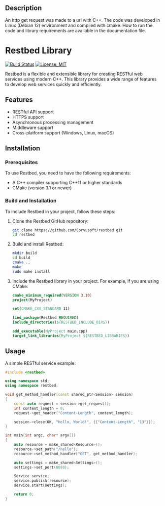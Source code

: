 ## Description
An http get request was made to a url with C++. The code was developed in Linux (Debian 12) environment and compiled with cmake.
How to run the code and library requirements are available in the documentation file.


# Restbed Library

[![Build Status](https://travis-ci.org/yourusername/restbed.svg?branch=main)](https://travis-ci.org/yourusername/restbed)
[![License: MIT](https://img.shields.io/badge/License-MIT-yellow.svg)](https://opensource.org/licenses/MIT)

Restbed is a flexible and extensible library for creating RESTful web services using modern C++. This library provides a wide range of features to develop web services quickly and efficiently.

## Features

- RESTful API support
- HTTPS support
- Asynchronous processing management
- Middleware support
- Cross-platform support (Windows, Linux, macOS)

## Installation

### Prerequisites

To use Restbed, you need to have the following requirements:

- A C++ compiler supporting C++11 or higher standards
- CMake (version 3.1 or newer)

### Build and Installation

To include Restbed in your project, follow these steps:

1. Clone the Restbed GitHub repository:

    ```bash
    git clone https://github.com/Corvusoft/restbed.git
    cd restbed
    ```

2. Build and install Restbed:

    ```bash
    mkdir build
    cd build
    cmake ..
    make
    sudo make install
    ```

3. Include the Restbed library in your project. For example, if you are using CMake:

    ```cmake
    cmake_minimum_required(VERSION 3.10)
    project(MyProject)

    set(CMAKE_CXX_STANDARD 11)

    find_package(Restbed REQUIRED)
    include_directories(${RESTBED_INCLUDE_DIRS})

    add_executable(MyProject main.cpp)
    target_link_libraries(MyProject ${RESTBED_LIBRARIES})
    ```

## Usage

A simple RESTful service example:

```cpp
#include <restbed>

using namespace std;
using namespace restbed;

void get_method_handler(const shared_ptr<Session> session)
{
    const auto request = session->get_request();
    int content_length = 0;
    request->get_header("Content-Length", content_length);

    session->close(OK, "Hello, World!", {{"Content-Length", "13"}});
}

int main(int argc, char* argv[])
{
    auto resource = make_shared<Resource>();
    resource->set_path("/hello");
    resource->set_method_handler("GET", get_method_handler);

    auto settings = make_shared<Settings>();
    settings->set_port(8080);

    Service service;
    service.publish(resource);
    service.start(settings);

    return 0;
}
